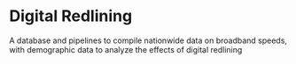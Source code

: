 # Digital Redlining

A database and pipelines to compile nationwide data on broadband speeds, with demographic data to analyze the effects of digital redlining


